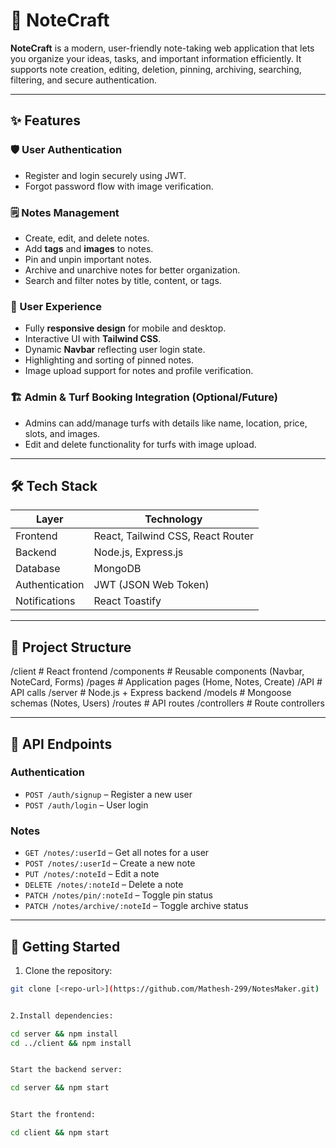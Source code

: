 # 📝 NoteCraft


**NoteCraft** is a modern, user-friendly note-taking web application that lets you organize your ideas, tasks, and important information efficiently. It supports note creation, editing, deletion, pinning, archiving, searching, filtering, and secure authentication.

---

## ✨ Features

### 🛡️ User Authentication
- Register and login securely using JWT.  
- Forgot password flow with image verification.  

### 🗒️ Notes Management
- Create, edit, and delete notes.  
- Add **tags** and **images** to notes.  
- Pin and unpin important notes.  
- Archive and unarchive notes for better organization.  
- Search and filter notes by title, content, or tags.  

### 🎨 User Experience
- Fully **responsive design** for mobile and desktop.  
- Interactive UI with **Tailwind CSS**.  
- Dynamic **Navbar** reflecting user login state.  
- Highlighting and sorting of pinned notes.  
- Image upload support for notes and profile verification.

### 🏗️ Admin & Turf Booking Integration (Optional/Future)
- Admins can add/manage turfs with details like name, location, price, slots, and images.  
- Edit and delete functionality for turfs with image upload.

---

## 🛠️ Tech Stack

| Layer          | Technology                        |
| -------------- | --------------------------------- |
| Frontend       | React, Tailwind CSS, React Router |
| Backend        | Node.js, Express.js               |
| Database       | MongoDB                           |
| Authentication | JWT (JSON Web Token)              |
| Notifications  | React Toastify                    |

---

## 📁 Project Structure


/client # React frontend
/components # Reusable components (Navbar, NoteCard, Forms)
/pages # Application pages (Home, Notes, Create)
/API # API calls
/server # Node.js + Express backend
/models # Mongoose schemas (Notes, Users)
/routes # API routes
/controllers # Route controllers



---

## 🔗 API Endpoints

### Authentication
- `POST /auth/signup` – Register a new user  
- `POST /auth/login` – User login  

### Notes
- `GET /notes/:userId` – Get all notes for a user  
- `POST /notes/:userId` – Create a new note  
- `PUT /notes/:noteId` – Edit a note  
- `DELETE /notes/:noteId` – Delete a note  
- `PATCH /notes/pin/:noteId` – Toggle pin status  
- `PATCH /notes/archive/:noteId` – Toggle archive status  



---

## 🚀 Getting Started

1. Clone the repository:
```bash
git clone [<repo-url>](https://github.com/Mathesh-299/NotesMaker.git)


2.Install dependencies:

cd server && npm install
cd ../client && npm install


Start the backend server:

cd server && npm start


Start the frontend:

cd client && npm start